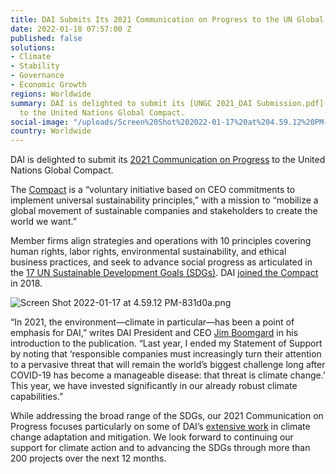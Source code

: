 ```yaml
---
title: DAI Submits Its 2021 Communication on Progress to the UN Global Compact
date: 2022-01-18 07:57:00 Z
published: false
solutions:
- Climate
- Stability
- Governance
- Economic Growth
regions: Worldwide
summary: DAI is delighted to submit its [UNGC 2021_DAI Submission.pdf](/uploads/UNGC%202021_DAI%20Submission.pdf)
  to the United Nations Global Compact.
social-image: "/uploads/Screen%20Shot%202022-01-17%20at%204.59.12%20PM-af0672.png"
country: Worldwide
---
```


DAI is delighted to submit its [2021 Communication on Progress](/uploads/UNGC%202021_DAI%20Submission.pdf) to the United Nations Global Compact.

The [Compact](https://www.unglobalcompact.org/) is a “voluntary initiative based on CEO commitments to implement universal sustainability principles,” with a mission to “mobilize a global movement of sustainable companies and stakeholders to create the world we want.” 

Member firms align strategies and operations with 10 principles covering human rights, labor rights, environmental sustainability, and ethical business practices, and seek to advance social progress as articulated in the [17 UN Sustainable Development Goals (SDGs)](https://sdgs.un.org/goals). DAI [joined the Compact](https://www.dai.com/our-work/our-impact) in 2018.

![Screen Shot 2022-01-17 at 4.59.12 PM-831d0a.png](/uploads/Screen%20Shot%202022-01-17%20at%204.59.12%20PM-831d0a.png)

“In 2021, the environment—climate in particular—has been a point of emphasis for DAI,” writes DAI President and CEO [Jim Boomgard](https://www.dai.com/who-we-are/board/james-boomgard) in his introduction to the publication. “Last year, I ended my Statement of Support by noting that ‘responsible companies must increasingly turn their attention to a pervasive threat that will remain the world’s biggest challenge long after COVID-19 has become a manageable disease: that threat is climate change.’ This year, we have invested significantly in our already robust climate capabilities.”

While addressing the broad range of the SDGs, our 2021 Communication on Progress focuses particularly on some of DAI’s [extensive work](https://www.dai.com/our-work/solutions/climate) in climate change adaptation and mitigation. We look forward to continuing our support for climate action and to advancing the SDGs through more than 200 projects over the next 12 months.